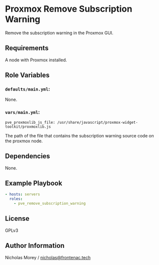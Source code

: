 Proxmox Remove Subscription Warning
=========

Remove the subscription warning in the Proxmox GUI.

Requirements
------------

A node with Proxmox installed.

Role Variables
--------------

### `defaults/main.yml`:
None.

### `vars/main.yml`:

```
pve_proxmoxlib_js_file: /usr/share/javascript/proxmox-widget-toolkit/proxmoxlib.js
```
The path of the file that contains the subscription warning source code on the proxmox node.

Dependencies
------------

None.

Example Playbook
----------------

```YAML
- hosts: servers
  roles:
    - pve_remove_subscription_warning
```

License
-------

GPLv3

Author Information
------------------

Nicholas Morey / nicholas@frontenac.tech
